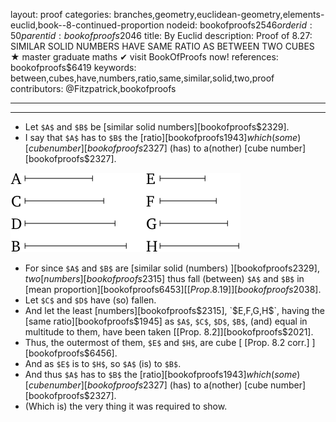 layout: proof
categories: branches,geometry,euclidean-geometry,elements-euclid,book--8-continued-proportion
nodeid: bookofproofs$2546
orderid: 50
parentid: bookofproofs$2046
title: By Euclid
description:  Proof of 8.27: SIMILAR SOLID NUMBERS HAVE SAME RATIO AS BETWEEN TWO CUBES &#9733; master graduate maths &#10004; visit BookOfProofs now!
references: bookofproofs$6419
keywords: between,cubes,have,numbers,ratio,same,similar,solid,two,proof
contributors: @Fitzpatrick,bookofproofs

---


---



* Let `$A$` and `$B$` be [similar solid numbers][bookofproofs$2329].
* I say that `$A$` has to `$B$` the [ratio][bookofproofs$1943] which (some) [cube number][bookofproofs$2327] (has) to a(nother) [cube number][bookofproofs$2327].

![fig27e](https://github.com/bookofproofs/bookofproofs.github.io/blob/main/_sources/_assets/images/euclid/Book08/fig27e.png?raw=true)

* For since `$A$` and `$B$` are [similar solid (numbers) ][bookofproofs$2329], two [numbers][bookofproofs$2315] thus fall (between) `$A$` and `$B$` in [mean proportion][bookofproofs$6453] [[Prop. 8.19]][bookofproofs$2038].
* Let `$C$` and `$D$` have (so) fallen.
* And let the least [numbers][bookofproofs$2315], `$E$`, `$F$`, `$G$`, `$H$`, having the [same ratio][bookofproofs$1945] as `$A$`, `$C$`, `$D$`, `$B$`, (and) equal in multitude to them, have been taken [[Prop. 8.2]][bookofproofs$2021].
* Thus, the outermost of them, `$E$` and `$H$`, are cube [ [Prop. 8.2 corr.] ][bookofproofs$6456].
* And as `$E$` is to `$H$`, so `$A$` (is) to `$B$`.
* And thus `$A$` has to `$B$` the [ratio][bookofproofs$1943] which (some) [cube number][bookofproofs$2327] (has) to a(nother) [cube number][bookofproofs$2327].
* (Which is) the very thing it was required to show.
